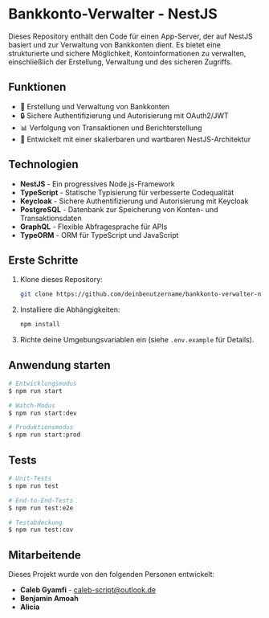 # Bankkonto-Verwalter - NestJS

Dieses Repository enthält den Code für einen App-Server,
der auf NestJS basiert und zur Verwaltung von Bankkonten dient.
Es bietet eine strukturierte und sichere Möglichkeit, Kontoinformationen zu verwalten,
einschließlich der Erstellung, Verwaltung und des sicheren Zugriffs.

## Funktionen

- 🏦 Erstellung und Verwaltung von Bankkonten
- 🔒 Sichere Authentifizierung und Autorisierung mit OAuth2/JWT
- 📊 Verfolgung von Transaktionen und Berichterstellung
- 🚀 Entwickelt mit einer skalierbaren und wartbaren NestJS-Architektur

## Technologien

- **NestJS** - Ein progressives Node.js-Framework
- **TypeScript** - Statische Typisierung für verbesserte Codequalität
- **Keycloak** - Sichere Authentifizierung und Autorisierung mit Keycloak
- **PostgreSQL** - Datenbank zur Speicherung von Konten- und Transaktionsdaten
- **GraphQL** - Flexible Abfragesprache für APIs
- **TypeORM** - ORM für TypeScript und JavaScript

## Erste Schritte

1. Klone dieses Repository:

    ```bash
    git clone https://github.com/deinbenutzername/bankkonto-verwalter-nestjs.git
    ```

2. Installiere die Abhängigkeiten:

    ```bash
    npm install
    ```

3. Richte deine Umgebungsvariablen ein (siehe `.env.example` für Details).

## Anwendung starten

```bash
# Entwicklungsmodus
$ npm run start

# Watch-Modus
$ npm run start:dev

# Produktionsmodus
$ npm run start:prod
```

## Tests

```bash
# Unit-Tests
$ npm run test

# End-to-End-Tests
$ npm run test:e2e

# Testabdeckung
$ npm run test:cov
```

## Mitarbeitende

Dieses Projekt wurde von den folgenden Personen entwickelt:

- **Caleb Gyamfi** - [caleb-script@outlook.de](mailto:caleb-script@outlook.de)
- **Benjamin Amoah**
- **Alicia**
